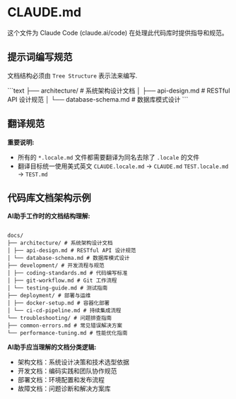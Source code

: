 # CLAUDE.md

这个文件为 Claude Code (claude.ai/code) 在处理此代码库时提供指导和规范。

## 提示词编写规范

文档结构必须由 `Tree Structure` 表示法来编写. 

<example>
  ```text
    ├── architecture/ # 系统架构设计文档
    │ ├── api-design.md # RESTful API 设计规范
    │ └── database-schema.md # 数据库模式设计
  ```
</example>

## 翻译规范

**重要说明:**

- 所有的 `*.locale.md` 文件都需要翻译为同名去除了 `.locale` 的文件
- 翻译目标统一使用美式英文
  <example>
  `CLAUDE.locale.md` → `CLAUDE.md`
  `TEST.locale.md` -> `TEST.md`
  </example>

## 代码库文档架构示例

**AI助手工作时的文档结构理解:**

```

docs/
├── architecture/ # 系统架构设计文档
│ ├── api-design.md # RESTful API 设计规范
│ └── database-schema.md # 数据库模式设计
├── development/ # 开发流程与规范
│ ├── coding-standards.md # 代码编写标准
│ ├── git-workflow.md # Git 工作流程
│ └── testing-guide.md # 测试指南
├── deployment/ # 部署与运维
│ ├── docker-setup.md # 容器化部署
│ └── ci-cd-pipeline.md # 持续集成流程
└── troubleshooting/ # 问题排查指南
├── common-errors.md # 常见错误解决方案
└── performance-tuning.md # 性能优化指南

```

**AI助手应当理解的文档分类逻辑:**

- 架构文档：系统设计决策和技术选型依据
- 开发文档：编码实践和团队协作规范
- 部署文档：环境配置和发布流程
- 故障文档：问题诊断和解决方案库
